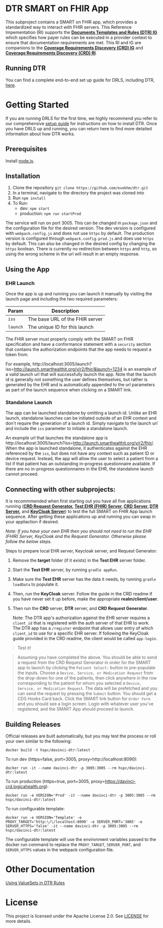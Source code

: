 # DTR SMART on FHIR App
This subproject contains a SMART on FHIR app, which provides a standardized way to interact with FHIR servers. This Reference Impementation (RI) supports the **[Documents Templates and Rules (DTR) IG](http://build.fhir.org/ig/HL7/davinci-dtr/)** which specifies how payer rules can be executed in a provider context to ensure that documentation requirements are met. This RI and IG are companions to the **[Coverage Requirements Discovery (CRD) IG](https://build.fhir.org/ig/HL7/davinci-crd/)** and **[Coverage Requirements Discovery (CRD) RI](https://github.com/HL7-DaVinci/CRD)**.

## Running DTR

You can find a complete end-to-end set up guide for DRLS, including DTR, [here](https://github.com/HL7-DaVinci/CRD/blob/master/SetupGuideForMacOS.md).

# Getting Started

If you are running DRLS for the first time, we highly recommend you refer to our comprehensive [setup guide](https://github.com/HL7-DaVinci/CRD/blob/master/SetupGuideForMacOS.md) for instructions on how to install DTR. Once you have DRLS up and running, you can return here to find more detailed information about how DTR works.

## Prerequisites

Install [node.js](https://nodejs.org/en/).

## Installation

1. Clone the repository `git clone https://github.com/evekhm/dtr.git`
2. In a terminal, navigate to the directory the project was cloned into
3. Run `npm install`
4. To Run:
	* dev: `npm start`
	* production: `npm run startProd`

The service will run on port 3005. This can be changed in `package.json` and the configuration file for the desired version. The dev version is configured with `webpack.config.js` and does not use `https` by default.  The production version is configured through `webpack.config.prod.js` and does use `https` by default.  This can also be changed in the desired config by changing the `https` boolean.  There is currently no redirection between `https` and `http`, so using the wrong scheme in the url will result in an empty response.

## Using the App
### EHR Launch

Once the app is up and running you can launch it manually by visiting the launch page and including the two required parameters:

|Param|Description|
|----|----|
|`iss`|The base URL of the FHIR server|
|`launch`|The unique ID for this launch|

The FHIR server must properly comply with the SMART on FHIR specification and have a conformance statement with a `security` section that contains the authorization endpoints that the app needs to request a token from.

For example, 
http://localhost:3005/launch?iss=http://launch.smarthealthit.org/v/r2/fhir/&launch=1234 is an example of a valid launch url that will successfully launch the app.  Note that the launch id is generally not something the user defines themselves, but rather is generated by the EHR and is automatically appended to the url parameters as part of the launch sequence when clicking on a SMART link.
### Standalone Launch

The app can be launched standalone by omitting a launch id.  Unlike an EHR launch, standalone launches can be initiated outside of an EHR context and don't require the generation of a launch id.  Simply navigate to the launch url and include the `iss` parameter to initiate a standalone launch.

An example url that launches the standalone app is http://localhost:3005/launch?iss=http://launch.smarthealthit.org/v/r2/fhir/.  When the app is launched standalone, it authenticates against the EHR referenced by the `iss`, but does not have any context such as patient ID or device request.  Instead, the app will allow the user to select a patient from a list if that patient has an outstanding in-progress questionnaire available.  If there are no in-progress questionnaires in the EHR, the standalone launch cannot proceed.  
## Connecting with other subprojects:

It is recommmended when first starting out you have all five applications running (**[CRD Request Generator](https://github.com/HL7-DaVinci/crd-request-generator), [Test EHR (FHIR) Server](https://github.com/HL7-DaVinci/test-ehr/tree/master), [CRD Server](https://github.com/HL7-DaVinci/CRD), [DTR Server](https://github.com/HL7-DaVinci/dtr),** and **[KeyCloak  Server](https://github.com/HL7-DaVinci/CRD#setting-up-a-keycloak-instance)**) to test the full SMART on FHIR App launch sequence. After getting these applications up and running you can swap in your appliaction if desired.  

_Note: If you have your own EHR then you should not need to run the EHR (FHIR) Server, KeyCloak and the Request Generator. Otherwise please follow the below steps._

Steps to prepare local EHR server, Keycloak server, and Request Generator:

1. Remove the **target** folder (if it exists) in the **Test EHR** server folder.
   
2. Start the **Test EHR** server, by running `gradle appRun`.

3. Make sure the **Test EHR** server has the data it needs, by running `gradle loadData` to populate it.

4. Then, run the **KeyCloak** server. Follow the guide in the CRD readme if you have never set it up before, make the appropriate **realm/client/user**.      

5. Then run the **CRD** server, **DTR** server, and **CRD Request Generator**.

   Note: The DTR app's authorization against the EHR server requires a `client_id` that is registered with the auth server of that EHR to work. The DTR app has a `/register` endpoint that allows user entry of which `client_id` to use for a specific EHR server. If following the KeyCloak guide provided in the CRD readme, the client would be called `app-login`.


>Test it!

>Assuming you have completed the above. You should be able to send a request from the CRD Request Generator in order for the SMART app to launch by clicking the `Patient Select:` button to pre-populate the inputs. Choose a `Device, Service, or Medication Request` from the drop-down for one of the patients, then click anywhere in the row corresponding to the patient for whom you selected a `Device, Service, or Medication Request`. The data will be prefetched and you can send the request by pressing the `Submit` button. You should get a CDS Hooks Card back. Click the SMART link button for `Order Form` and you should see a login screen. Login with whatever user you've registered, and the SMART App should proceed to launch.

## Building Releases

Official releases are built automatically, but you may test the process or roll your own similar to the following:

    docker build -t hspc/davinci-dtr:latest .

To run dev (https=false, port=3005, proxy=http://localhost:8090):

	docker run -it --name davinci-dtr -p 3005:3005 --rm hspc/davinci-dtr:latest
	
To run production (https=true, port=3005, proxy=https://davinci-crd.logicahealth.org):

	docker run -e VERSION='Prod' -it --name davinci-dtr -p 3005:3005 --rm hspc/davinci-dtr:latest
	
To run configurable template:

	docker run -e VERSION='Template' -e PROXY_TARGET='http:\/\/localhost:8090' -e SERVER_PORT='3005' -e SERVER_HTTPS='false' -it --name davinci-dtr -p 3005:3005 --rm hspc/davinci-dtr:latest

The configurable template will use the environment variables passed to the docker run command to replace the `PROXY_TARGET`, `SERVER_PORT`, and `SERVER_HTTPS` values in the webpack configuration file.

# Other Documentation

[Using ValueSets in DTR Rules](./using-valuesets-in-rules.md)

# License

This project is licensed under the Apache License 2.0. See [LICENSE](/LICENSE) for more details.

